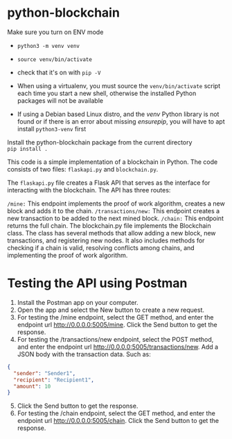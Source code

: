 # python-blockchain

Make sure you turn on ENV mode

- `python3 -m venv venv`
- `source venv/bin/activate`
- check that it's on with `pip -V`

- When using a virtualenv, you must source the `venv/bin/activate` script each time you start a new shell, otherwise the installed Python packages will not be available
- If using a Debian based Linux distro, and the _venv_ Python library is not found or if there is an error about missing _ensurepip_, you will have to apt install `python3-venv` first

Install the python-blockchain package from the current directory\
`pip install .`

This code is a simple implementation of a blockchain in Python. The code consists of two files: `flaskapi.py` and `blockchain.py`.

The `flaskapi.py` file creates a Flask API that serves as the interface for interacting with the blockchain. The API has three routes:

`/mine:` This endpoint implements the proof of work algorithm, creates a new block and adds it to the chain.
`/transactions/new:` This endpoint creates a new transaction to be added to the next mined block.
`/chain:` This endpoint returns the full chain.
The blockchain.py file implements the Blockchain class. The class has several methods that allow adding a new block, new transactions, and registering new nodes. It also includes methods for checking if a chain is valid, resolving conflicts among chains, and implementing the proof of work algorithm.

# Testing the API using Postman

1. Install the Postman app on your computer.
2. Open the app and select the New button to create a new request.
3. For testing the /mine endpoint, select the GET method, and enter the endpoint url http://0.0.0.0:5005/mine. Click the Send button to get the response.
4. For testing the /transactions/new endpoint, select the POST method, and enter the endpoint url http://0.0.0.0:5005/transactions/new. Add a JSON body with the transaction data. Such as:

```json
{
  "sender": "Sender1",
  "recipient": "Recipient1",
  "amount": 10
}
```

5. Click the Send button to get the response.
6. For testing the /chain endpoint, select the GET method, and enter the endpoint url http://0.0.0.0:5005/chain. Click the Send button to get the response.
